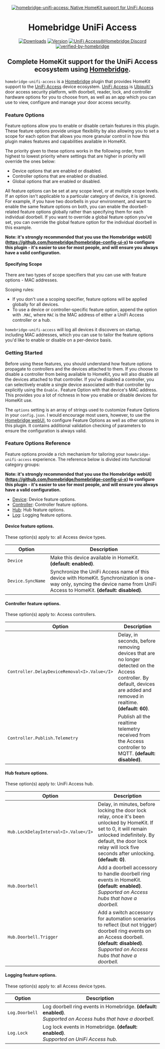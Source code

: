 <SPAN ALIGN="CENTER" STYLE="text-align:center">
<DIV ALIGN="CENTER" STYLE="text-align:center">

[![homebridge-unifi-access: Native HomeKit support for UniFi Access](https://raw.githubusercontent.com/hjdhjd/homebridge-unifi-access/main/images/homebridge-unifi-access.svg)](https://github.com/hjdhjd/homebridge-unifi-access)

# Homebridge UniFi Access

[![Downloads](https://img.shields.io/npm/dt/homebridge-unifi-access?color=%230559C9&logo=icloud&logoColor=%23FFFFFF&style=for-the-badge)](https://www.npmjs.com/package/homebridge-unifi-access)
[![Version](https://img.shields.io/npm/v/homebridge-unifi-access?color=%230559C9&label=Latest%20Version&logo=ubiquiti&logoColor=%23FFFFFF&style=for-the-badge)](https://www.npmjs.com/package/homebridge-unifi-access)
[![UniFi Access@Homebridge Discord](https://img.shields.io/discord/432663330281226270?color=0559C9&label=Discord&logo=discord&logoColor=%23FFFFFF&style=for-the-badge)](https://discord.gg/QXqfHEW)
[![verified-by-homebridge](https://img.shields.io/badge/homebridge-verified-blueviolet?color=%23491F59&style=for-the-badge&logoColor=%23FFFFFF&logo=homebridge)](https://github.com/homebridge/homebridge/wiki/Verified-Plugins)

## Complete HomeKit support for the UniFi Access ecosystem using [Homebridge](https://homebridge.io).
</DIV>
</SPAN>

`homebridge-unifi-access` is a [Homebridge](https://homebridge.io) plugin that provides HomeKit support to the [UniFi Access](https://ui.com/door-access) device ecosystem. [UniFi Access](https://ui.com/door-access) is [Ubiquiti's](https://www.ui.com) door access security platform, with doorbell, reader, lock, and controller hardware options for you to choose from, as well as an app which you can use to view, configure and manage your door access security.

### Feature Options

Feature options allow you to enable or disable certain features in this plugin. These feature options provide unique flexibility by also allowing you to set a scope for each option that allows you more granular control in how this plugin makes features and capabilities available in HomeKit.

The priority given to these options works in the following order, from highest to lowest priority where settings that are higher in priority will override the ones below:

  * Device options that are enabled or disabled.
  * Controller options that are enabled or disabled.
  * Global options that are enabled or disabled.

All feature options can be set at any scope level, or at multiple scope levels. If an option isn't applicable to a particular category of device, it is ignored. For example, if you have two doorbells in your environment, and want to enable the same feature options on both, you can enable the doorbell-related feature options globally rather than specifying them for each individual doorbell. If you want to override a global feature option you've set, you can override the global feature option for the individual doorbell in this example.

**Note: it's strongly recommended that you use the Homebridge webUI](https://github.com/homebridge/homebridge-config-ui-x) to configure this plugin - it's easier to use for most people, and will ensure you always have a valid configuration.**

#### Specifying Scope
There are two types of scope specifiers that you can use with feature options - MAC addresses.

Scoping rules:

  * If you don't use a scoping specifier, feature options will be applied globally for all devices.
  * To use a device or controller-specific feature option, append the option with `.MAC`, where `MAC` is the MAC address of either a UniFi Access controller or a hub.

`homebridge-unifi-access` will log all devices it discovers on startup, including MAC addresses, which you can use to tailor the feature options you'd like to enable or disable on a per-device basis.

### Getting Started
Before using these features, you should understand how feature options propagate to controllers and the devices attached to them. If you choose to disable a controller from being available to HomeKit, you will also disable all the devices attached to that controller. If you've disabled a controller, you can selectively enable a single device associated with that controller by explicitly using the `Enable.` Feature Option with that device's MAC address. This provides you a lot of richness in how you enable or disable devices for HomeKit use.

The `options` setting is an array of strings used to customize Feature Options in your `config.json`. I would encourage most users, however, to use the [Homebridge webUI](https://github.com/homebridge/homebridge-config-ui-x), to configure Feature Options as well as other options in this plugin. It contains additional validation checking of parameters to ensure the configuration is always valid.

### <A NAME="reference"></A>Feature Options Reference
Feature options provide a rich mechanism for tailoring your `homebridge-unifi-access` experience. The reference below is divided into functional category groups:

**Note: it's strongly recommended that you use the Homebridge webUI](https://github.com/homebridge/homebridge-config-ui-x) to configure this plugin - it's easier to use for most people, and will ensure you always have a valid configuration.**

 * [Device](#device): Device feature options.
 * [Controller](#controller): Controller feature options.
 * [Hub](#hub): Hub feature options.
 * [Log](#log): Logging feature options.

#### <A NAME="device"></A>Device feature options.

These option(s) apply to: all Access device types.

| Option                                           | Description
|--------------------------------------------------|------------------------------------------------------------------------------------------------------------------------------------------------------------------------------------
| `Device`                                         | Make this device available in HomeKit. **(default: enabled)**.
| `Device.SyncName`                                | Synchronize the UniFi Access name of this device with HomeKit. Synchronization is one-way only, syncing the device name from UniFi Access to HomeKit. **(default: disabled)**.

#### <A NAME="controller"></A>Controller feature options.

These option(s) apply to: Access controllers.

| Option                                           | Description
|--------------------------------------------------|------------------------------------------------------------------------------------------------------------------------------------------------------------------------------------
| `Controller.DelayDeviceRemoval<I>.Value</I>`     | Delay, in seconds, before removing devices that are no longer detected on the Access controller. By default, devices are added and removed in realtime. **(default: 60)**.
| `Controller.Publish.Telemetry`                   | Publish all the realtime telemetry received from the Access controller to MQTT. **(default: disabled)**.

#### <A NAME="hub"></A>Hub feature options.

These option(s) apply to: UniFi Access hub.

| Option                                           | Description
|--------------------------------------------------|------------------------------------------------------------------------------------------------------------------------------------------------------------------------------------
| `Hub.LockDelayInterval<I>.Value</I>`             | Delay, in minutes, before locking the door lock relay, once it's been unlocked by HomeKit. If set to 0, it will remain unlocked indefinitely. By default, the door lock relay will lock five seconds after unlocking. **(default: 0)**.
| `Hub.Doorbell`                                   | Add a doorbell accessory to handle doorbell ring events in HomeKit. **(default: enabled)**. <BR>*Supported on Access hubs that have a doorbell.*
| `Hub.Doorbell.Trigger`                           | Add a switch accessory for automation scenarios to reflect (but not trigger) doorbell ring events on an Access doorbell. **(default: disabled)**. <BR>*Supported on Access hubs that have a doorbell.*

#### <A NAME="log"></A>Logging feature options.

These option(s) apply to: all Access device types.

| Option                                           | Description
|--------------------------------------------------|------------------------------------------------------------------------------------------------------------------------------------------------------------------------------------
| `Log.Doorbell`                                   | Log doorbell ring events in Homebridge. **(default: enabled)**. <BR>*Supported on Access hubs that have a doorbell.*
| `Log.Lock`                                       | Log lock events in Homebridge. **(default: enabled)**. <BR>*Supported on UniFi Access hub.*

